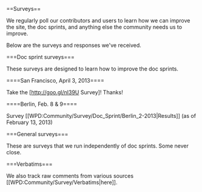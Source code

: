 ==Surveys==

We regularly poll our contributors and users to learn how we can improve the site, the doc sprints, and anything else the community needs us to improve.

Below are the surveys and responses we've received.

===Doc sprint surveys===

These surveys are designed to learn how to improve the doc sprints.

====San Francisco, April 3, 2013====

Take the [http://goo.gl/nI39U Survey]! Thanks!

====Berlin, Feb. 8 & 9====

Survey [[WPD:Community/Survey/Doc_Sprint/Berlin_2-2013|Results]] (as of February 13, 2013)

===General surveys===

These are surveys that we run independently of doc sprints. Some never close.

===Verbatims===

We also track raw comments from various sources [[WPD:Community/Survey/Verbatims|here]].